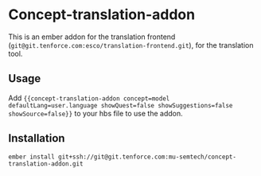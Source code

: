 # Concept-translation-addon

This is an ember addon for the translation frontend (`git@git.tenforce.com:esco/translation-frontend.git`), for the translation tool.

## Usage

Add `{{concept-translation-addon concept=model defaultLang=user.language showQuest=false showSuggestions=false showSource=false}}` to your hbs file to use the addon.

## Installation

`ember install git+ssh://git@git.tenforce.com:mu-semtech/concept-translation-addon.git`
